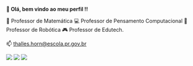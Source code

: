 **👋 Olá, bem vindo ao meu perfil !!**

🧮 Professor de Matemática
💻 Professor de Pensamento Computacional
🤖 Professor de Robótica
🎮 Professor de Edutech.

📫 thalles.horn@escola.pr.gov.br

![](https://tenor.com/pt-BR/view/young-sheldon-spock-long-live-and-prosper-star-trek-sheldon-cooper-gif-15844681.gif) 
![](https://tenor.com/pt-BR/view/smile-funny-face-jim-parsons-sheldon-cooper-big-bang-theory-gif-17499518.gif)
![](https://tenor.com/pt-BR/view/tbbt-sheldon-cooper-shock-facepalm-tragedy-gif-23843729.gif)
